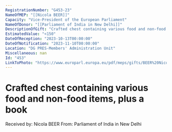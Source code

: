 ```yaml
---
RegistrationNumber: "G453-23"
NameOfMEP: "[[Nicola BEER]]"
Capacity: "Vice-President of the European Parliament"
NameOfDonor: "[[Parliament of India in New Delhi]]"
DescriptionOfGift: "Crafted chest containing various food and non-food items, plus a book"
EstimatedValue: "<150"
DateOfReception: "2023-10-13T00:00:00"
DateOfNotification: "2023-11-10T00:00:00"
Location: "DG PRES-Members' Administration Unit"
Miscellaneous: nan
Id: "453"
LinkToPhoto: "https://www.europarl.europa.eu/pdf/meps/gifts/BEER%20Nicola_G453-23.jpg#"
---
```


# Crafted chest containing various food and non-food items, plus a book

Received by: Nicola BEER
From: Parliament of India in New Delhi
